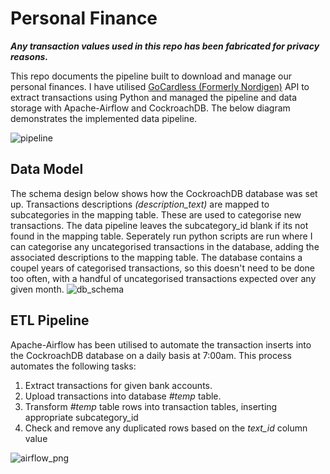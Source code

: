 
# Personal Finance

***Any transaction values used in this repo has been fabricated for privacy reasons.***

This repo documents the pipeline built to download and manage our personal finances. I have utilised [GoCardless (Formerly Nordigen)](https://gocardless.com/bank-account-data/) API to extract transactions using Python and managed the pipeline and data storage with Apache-Airflow and CockroachDB. The below diagram demonstrates the implemented data pipeline. 

![pipeline](https://github.com/joemarron/personal-finance-pipeline/blob/main/misc/data_pipeline.png)


## Data Model
The schema design below shows how the CockroachDB database was set up. Transactions descriptions *(description_text)* are mapped to subcategories in the mapping table. These are used to categorise new transactions. The data pipeline leaves the subcategory_id blank if its not found in the mapping table. Seperately run python scripts are run where I can categorise any uncategorised transactions in the database, adding the associated descriptions to the mapping table. The database contains a coupel years of categorised transactions, so this doesn't need to be done too often, with a handful of uncategorised transactions expected over any given month.
![db_schema](https://github.com/joemarron/personal-finance-pipeline/blob/main/misc/schema.png)

## ETL Pipeline
Apache-Airflow has been utilised to automate the transaction inserts into the CockroachDB database on a daily basis at 7:00am. This process automates the following tasks:
1. Extract transactions for given bank accounts.
2. Upload transactions into database *#temp* table.
3. Transform *#temp* table rows into transaction tables, inserting appropriate subcategory_id
4. Check and remove any duplicated rows based on the *text_id* column value

![airflow_png](https://github.com/joemarron/personal-finance-pipeline/blob/main/misc/AF_DAG.png)
